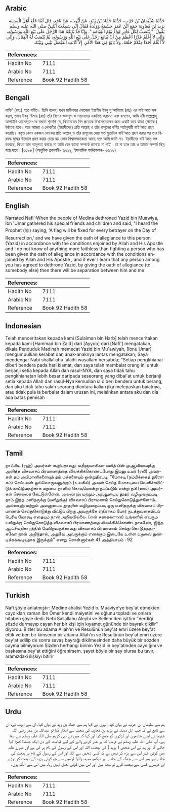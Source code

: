 ## Arabic


<div dir="rtl" lang="ar" style={{fontSize:'larger',backgroundColor:'#f8f9fa',padding:20}}>
حَدَّثَنَا سُلَيْمَانُ بْنُ حَرْبٍ، حَدَّثَنَا حَمَّادُ بْنُ زَيْدٍ، عَنْ أَيُّوبَ، عَنْ نَافِعٍ، قَالَ لَمَّا خَلَعَ أَهْلُ الْمَدِينَةِ يَزِيدَ بْنَ مُعَاوِيَةَ جَمَعَ ابْنُ عُمَرَ حَشَمَهُ وَوَلَدَهُ فَقَالَ إِنِّي سَمِعْتُ النَّبِيَّ صلى الله عليه وسلم يَقُولُ ‏ "‏ يُنْصَبُ لِكُلِّ غَادِرٍ لِوَاءٌ يَوْمَ الْقِيَامَةِ ‏"‏‏.‏ وَإِنَّا قَدْ بَايَعْنَا هَذَا الرَّجُلَ عَلَى بَيْعِ اللَّهِ وَرَسُولِهِ، وَإِنِّي لاَ أَعْلَمُ غَدْرًا أَعْظَمَ مِنْ أَنْ يُبَايَعَ رَجُلٌ عَلَى بَيْعِ اللَّهِ وَرَسُولِهِ، ثُمَّ يُنْصَبُ لَهُ الْقِتَالُ، وَإِنِّي لاَ أَعْلَمُ أَحَدًا مِنْكُمْ خَلَعَهُ، وَلاَ بَايَعَ فِي هَذَا الأَمْرِ، إِلاَّ كَانَتِ الْفَيْصَلَ بَيْنِي وَبَيْنَهُ‏.‏
</div>
<div style={{backgroundColor:'#f8f9fa',padding:20, marginBottom: 10}}><table> <thead> <tr> <th>References:</th> <th></th> </tr> </thead> <tbody><tr><td>Hadith No</td><td>7111</td></tr><tr><td>Arabic No</td><td>7111</td></tr><tr><td>Reference</td><td>Book 92 Hadith 58</td></tr></tbody></table></div>

## Bengali


<div dir="ltr" lang="bn" style={{fontSize:'larger',backgroundColor:'#f8f9fa',padding:20}}>
নাফি' (রহ.) হতে বর্ণিত। তিনি বলেন, যখন মাদ্বীনাহর লোকেরা ইয়াযীদ ইবনু মু‘আবিয়াহ (রাঃ) এর বাই‘আত ভঙ্গ করল, তখন ইবনু ‘উমার (রাঃ) তাঁর বিশেষ ভক্তবৃন্দ ও সন্তানদের একত্রিত করলেন এবং বললেন, আমি নবী সাল্লাল্লাহু আলাইহি ওয়াসাল্লাম-কে বলতে শুনেছি যে, কিয়ামতের দিন প্রত্যেক বিশ্বাসঘাতকের জন্য একটি করে ঝান্ডা (পতাকা) উঠানো হবে। আর আমরা এ লোকটির (ইয়াযীদের) প্রতি আল্লাহ্ ও তাঁর রাসূলের বর্ণিত শর্তানুযায়ী বাই‘আত গ্রহণ করেছি। বস্তুত কোন একজন লোকের প্রতি আল্লাহ্ ও তাঁর রাসূলের দেয়া শর্ত মুতাবিক বাই‘আত গ্রহণ করার পর তার বিরুদ্ধে যুদ্ধের উদ্যোগ গ্রহণ করার চেয়ে বড় কোন বিশ্বাসঘাতকতা আছে বলে আমি জানি না। ইয়াযীদের বাই‘আত ভঙ্গ করেছে, কিংবা তার আনুগত্য করছে না আমি যেন কারো সম্পর্কে জানতে না পাই। তা না হলে তার ও আমার সম্পর্ক ছিন্ন হয়ে যাবে। [৩১৮৮] (আধুনিক প্রকাশনী- ৬৬১২, ইসলামিক ফাউন্ডেশন- ৬৬২৬)
</div>
<div style={{backgroundColor:'#f8f9fa',padding:20, marginBottom: 10}}><table> <thead> <tr> <th>References:</th> <th></th> </tr> </thead> <tbody><tr><td>Hadith No</td><td>7111</td></tr><tr><td>Arabic No</td><td>7111</td></tr><tr><td>Reference</td><td>Book 92 Hadith 58</td></tr></tbody></table></div>

## English


<div dir="ltr" lang="en" style={{fontSize:'larger',backgroundColor:'#f8f9fa',padding:20}}>
Narrated Nafi':When the people of Medina dethroned Yazid bin Muawiya, Ibn 'Umar gathered his special friends and children and said, "I heard the Prophet (ﷺ) saying, 'A flag will be fixed for every betrayer on the Day of Resurrection,' and we have given the oath of allegiance to this person (Yazid) in accordance with the conditions enjoined by Allah and His Apostle and I do not know of anything more faithless than fighting a person who has been given the oath of allegiance in accordance with the conditions enjoined by Allah and His Apostle , and if ever I learn that any person among you has agreed to dethrone Yazid, by giving the oath of allegiance (to somebody else) then there will be separation between him and me
</div>
<div style={{backgroundColor:'#f8f9fa',padding:20, marginBottom: 10}}><table> <thead> <tr> <th>References:</th> <th></th> </tr> </thead> <tbody><tr><td>Hadith No</td><td>7111</td></tr><tr><td>Arabic No</td><td>7111</td></tr><tr><td>Reference</td><td>Book 92 Hadith 58</td></tr></tbody></table></div>

## Indonesian


<div dir="ltr" lang="id" style={{fontSize:'larger',backgroundColor:'#f8f9fa',padding:20}}>
Telah menceritakan kepada kami [Sulaiman bin Harb] telah menceritakan kepada kami [Hammad bin Zaid] dari [Ayyub] dari [Nafi'] mengatakan, dikala Penduduk Madinah memecat Yazid bin Mu'awiyah, [Ibnu Umar] mengumpulkan kerabat dan anak-anaknya lantas mengatakan; Saya mendengar Nabi shallallahu 'alaihi wasallam bersabda; "Setiap pengkhianat diberi bendera pada hari kiamat, dan saya telah membaiat orang ini untuk berjanji setia kepada Allah dan rasul-NYA, dan saya tidak tahu pengkhianatan lebih besar daripada seseorang yang dibai'at untuk berjanji setia kepada Allah dan rasul-Nya kemudian ia diberi bendera untuk perang, dan aku tidak tahu salah seorang diantara kalian jika melepaskan baiatnya, atau tidak pula ia berbaiat dalam urusan ini, melainkan antara aku dan dia ada batas pemisah
</div>
<div style={{backgroundColor:'#f8f9fa',padding:20, marginBottom: 10}}><table> <thead> <tr> <th>References:</th> <th></th> </tr> </thead> <tbody><tr><td>Hadith No</td><td>7111</td></tr><tr><td>Arabic No</td><td>7111</td></tr><tr><td>Reference</td><td>Book 92 Hadith 58</td></tr></tbody></table></div>

## Tamil


<div dir="ltr" lang="ta" style={{fontSize:'larger',backgroundColor:'#f8f9fa',padding:20}}>
நாஃபிஉ (ரஹ்) அவர்கள் கூறியதாவது: மதீனாவாசிகள் யஸீத் பின் முஆவியாவுக்கு அளித்த விசுவாசப் பிரமாணத்தை விலக்கிக்கொண்டபோது இப்னு உமர் (ரலி) அவர்கள் தம் அபிமானிகளையும் தம் மக்களையும் ஒன்றுதிரட்டி, “மோசடி (நம்பிக்கைத் துரோகம்) செய்பவன் ஒவ்வொருவனுக்கும் (உலகில்) அவன் செய்த மோசடியை வெளிச்சமிட்டுக் காட்டுவதற்காக மறுமை நாளில் கொடியொன்று நடப்படும் என்று நபி (ஸல்) அவர்கள் சொல்லக் கேட்டுள்ளேன். அல்லாஹ் மற்றும் அவனுடைய தூதர் வழிமுறைப்படி நாம் இந்த மனிதருக்கு (யஸீதுக்கு) விசுவாசப் பிராமணம் செய்துகொடுத்துள்ளோம். அல்லாஹ் மற்றும் அவனுடைய தூதரின் வழிமுறைப்படி ஒரு மனிதருக்கு விசுவாசப் பிரமாணம் செய்துகொடுத்து விட்டுப் பிறகு அவருக்கே எதிராகப் போர் நடத்துவதைவிடப் பெரிய மோசடி எதையும் நான் அறியவில்லை. (என் சகாக்களான) உங்களில் எவரும் யஸீதுக்கு செய்துகொடுத்த விசுவாசப் பிரமாணத்தை விலக்கிக்கொண்டதாகவோ, இந்த ஆட்சியதிகாரத்தில் வேறெவருக்காவது விசுவாசப் பிரமாணம் செய்து கொடுத்ததாகவோ நான் அறிந்தால், அதுவே அவருக்கும் எனக்கும் இடையே உள்ள உறவை துண்டிக்கக்கூடியதாக இருக்கும்” என்று சொன்னார்கள்.41 அத்தியாயம் : 92
</div>
<div style={{backgroundColor:'#f8f9fa',padding:20, marginBottom: 10}}><table> <thead> <tr> <th>References:</th> <th></th> </tr> </thead> <tbody><tr><td>Hadith No</td><td>7111</td></tr><tr><td>Arabic No</td><td>7111</td></tr><tr><td>Reference</td><td>Book 92 Hadith 58</td></tr></tbody></table></div>

## Turkish


<div dir="ltr" lang="tr" style={{fontSize:'larger',backgroundColor:'#f8f9fa',padding:20}}>
Nafi şöyle anlatmıştır: Medine ahalisi Yezid b. Muaviye'ye bey'at etmekten caydıkları zaman İbn Ömer kendi maiyetini ve oğlunu topladı ve onlara hitaben şöyle dedi: Nebi Sallallahu Aleyhi ve Sellem'den işittim "Verdiği sözde durmayıp cayan her bir kişi için kıyamet gününde bir bayrak dikilir" diyordu. Bizler bu adama Allah'ın ve Resulünün bey'at emri üzere bey'at ettik ve ben bir kimsenin bir adama Allah'ın ve Resulünün bey'at emri üzere bey'at edilip de sonra savaş bayrağı dikilmesinden daha büyük bir sözden cayma bilmiyorum Sizden herhangi birinin Yezid'in bey'atinden caydığını ve başkasına bey'at ettiğini öğrenirsem, şayet böyle bir şey olursa bu tavır, aramızdaki ilişkiyi bitirir
</div>
<div style={{backgroundColor:'#f8f9fa',padding:20, marginBottom: 10}}><table> <thead> <tr> <th>References:</th> <th></th> </tr> </thead> <tbody><tr><td>Hadith No</td><td>7111</td></tr><tr><td>Arabic No</td><td>7111</td></tr><tr><td>Reference</td><td>Book 92 Hadith 58</td></tr></tbody></table></div>

## Urdu


<div dir="rtl" lang="ur" style={{fontSize:'larger',backgroundColor:'#f8f9fa',padding:20}}>
ہم سے سلیمان بن حرب نے بیان کیا، انہوں نے کہا ہم سے حماد بن زید نے بیان کیا، ان سے ایوب نے، ان سے نافع نے کہ جب اہل مدینہ نے یزید بن معاویہ کی بیعت سے انکار کیا تو عبداللہ بن عمر رضی اللہ عنہما نے اپنے خادموں اور لڑکوں کو جمع کیا اور کہا کہ میں نے نبی کریم صلی اللہ علیہ وسلم سے سنا ہے، آپ صلی اللہ علیہ وسلم نے فرمایا کہ ہر غدر کرنے والے کے لیے قیامت کے دن ایک جھنڈا کھڑا کیا جائے گا اور ہم نے اس شخص ( یزید ) کی بیعت، اللہ اور اس کے رسول کے نام پر کی ہے اور میرے علم میں کوئی غدر اس سے بڑھ کر نہیں ہے کہ کسی شخص سے اللہ اور اس کے رسول کے نام پر بیعت کی جائے اور پھر اس سے جنگ کی جائے اور دیکھو مدینہ والو! تم میں سے جو کوئی یزید کی بیعت کو توڑے اور دوسرے کسی سے بیعت کرے تو مجھ میں اور اس میں کوئی تعلق نہیں رہا، میں اس سے الگ ہوں۔
</div>
<div style={{backgroundColor:'#f8f9fa',padding:20, marginBottom: 10}}><table> <thead> <tr> <th>References:</th> <th></th> </tr> </thead> <tbody><tr><td>Hadith No</td><td>7111</td></tr><tr><td>Arabic No</td><td>7111</td></tr><tr><td>Reference</td><td>Book 92 Hadith 58</td></tr></tbody></table></div>